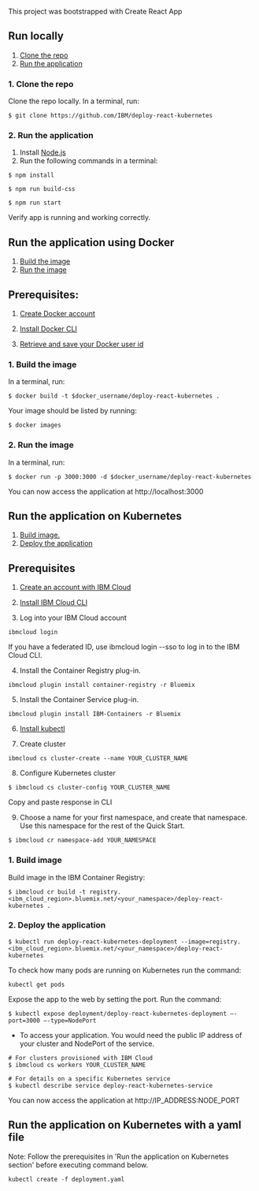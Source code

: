 This project was bootstrapped with Create React App

## Run locally
1. [Clone the repo](#1-clone-the-repo)
2. [Run the application](#2-run-the-application)

### 1. Clone the repo

Clone the repo locally. In a terminal, run:

```
$ git clone https://github.com/IBM/deploy-react-kubernetes
```

### 2. Run the application
1. Install [Node.js](https://nodejs.org/en/)
2. Run the following commands in a terminal:

```
$ npm install

$ npm run build-css

$ npm run start
```

Verify app is running and working correctly.

## Run the application using Docker
1. [Build the image](#1-build-the-image)
2. [Run the image](#2-run-the-image)

## Prerequisites:
1. [Create Docker account](https://cloud.docker.com/)

2. [Install Docker CLI](https://docs.docker.com/install/)

3. [Retrieve and save your Docker user id](https://cloud.docker.com/)

### 1. Build the image

In a terminal, run:
```
$ docker build -t $docker_username/deploy-react-kubernetes .
```

Your image should be listed by running:

```
$ docker images
```

### 2. Run the image

In a terminal, run:

```
$ docker run -p 3000:3000 -d $docker_username/deploy-react-kubernetes
```

You can now access the application at http://localhost:3000

## Run the application on Kubernetes

1. [Build image.](#1-build-image)
2. [Deploy the application](#2-deploy-the-application)

## Prerequisites
1. [Create an account with IBM Cloud](https://cloud.ibm.com/registration/)

2. [Install IBM Cloud CLI](https://cloud.ibm.com/docs/cli/reference/bluemix_cli/get_started.html#getting-started)

3. Log into your IBM Cloud account
```
ibmcloud login
```

If you have a federated ID, use ibmcloud login --sso to log in to the IBM Cloud CLI.

4. Install the Container Registry plug-in.
```
ibmcloud plugin install container-registry -r Bluemix
```

5. Install the Container Service plug-in.
```
ibmcloud plugin install IBM-Containers -r Bluemix
```

6. [Install kubectl](https://kubernetes.io/docs/tasks/tools/install-kubectl/#install-kubectl)

7. Create cluster
```
ibmcloud cs cluster-create --name YOUR_CLUSTER_NAME
```

8. Configure Kubernetes cluster
```
$ ibmcloud cs cluster-config YOUR_CLUSTER_NAME
```

Copy and paste response in CLI

9. Choose a name for your first namespace, and create that namespace. Use this namespace for the rest of the Quick Start.
```
$ ibmcloud cr namespace-add YOUR_NAMESPACE
```


### 1. Build image

Build image in the IBM Container Registry:
```
$ ibmcloud cr build -t registry.<ibm_cloud_region>.bluemix.net/<your_namespace>/deploy-react-kubernetes .
```

### 2. Deploy the application

```
$ kubectl run deploy-react-kubernetes-deployment --image=registry.<ibm_cloud_region>.bluemix.net/<your_namespace>/deploy-react-kubernetes
```

To check how many pods are running on Kubernetes run the command:
```
kubectl get pods
```

Expose the app to the web by setting the port. Run the command:

```
$ kubectl expose deployment/deploy-react-kubernetes-deployment —-port=3000 —-type=NodePort
```

* To access your application. You would need the public IP address of your cluster and NodePort of the service.

```
# For clusters provisioned with IBM Cloud
$ ibmcloud cs workers YOUR_CLUSTER_NAME
```

```
# For details on a specific Kubernetes service
$ kubectl describe service deploy-react-kubernetes-service
```

You can now access the application at http://IP_ADDRESS:NODE_PORT

## Run the application on Kubernetes with a yaml file

Note: Follow the prerequisites in 'Run the application on Kubernetes section' before executing command below.

```
kubectl create -f deployment.yaml